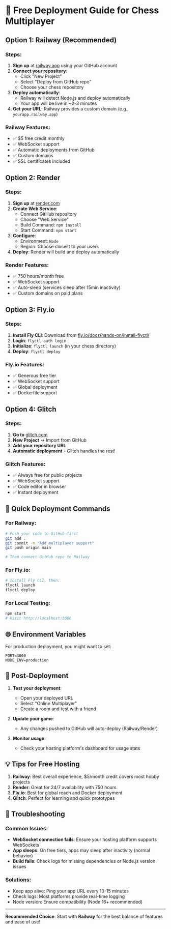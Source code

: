 # 🚀 Free Deployment Guide for Chess Multiplayer

## Option 1: Railway (Recommended)

### Steps:
1. **Sign up** at [railway.app](https://railway.app) using your GitHub account
2. **Connect your repository**:
   - Click "New Project"
   - Select "Deploy from GitHub repo"
   - Choose your chess repository
3. **Deploy automatically**:
   - Railway will detect Node.js and deploy automatically
   - Your app will be live in ~2-3 minutes
4. **Get your URL**: Railway provides a custom domain (e.g., `yourapp.railway.app`)

### Railway Features:
- ✅ $5 free credit monthly
- ✅ WebSocket support
- ✅ Automatic deployments from GitHub
- ✅ Custom domains
- ✅ SSL certificates included

## Option 2: Render

### Steps:
1. **Sign up** at [render.com](https://render.com)
2. **Create Web Service**:
   - Connect GitHub repository
   - Choose "Web Service"
   - Build Command: `npm install`
   - Start Command: `npm start`
3. **Configure**:
   - Environment: `Node`
   - Region: Choose closest to your users
4. **Deploy**: Render will build and deploy automatically

### Render Features:
- ✅ 750 hours/month free
- ✅ WebSocket support
- ✅ Auto-sleep (services sleep after 15min inactivity)
- ✅ Custom domains on paid plans

## Option 3: Fly.io

### Steps:
1. **Install Fly CLI**: Download from [fly.io/docs/hands-on/install-flyctl/](https://fly.io/docs/hands-on/install-flyctl/)
2. **Login**: `flyctl auth login`
3. **Initialize**: `flyctl launch` (in your chess directory)
4. **Deploy**: `flyctl deploy`

### Fly.io Features:
- ✅ Generous free tier
- ✅ WebSocket support
- ✅ Global deployment
- ✅ Dockerfile support

## Option 4: Glitch

### Steps:
1. **Go to** [glitch.com](https://glitch.com)
2. **New Project** → Import from GitHub
3. **Add your repository URL**
4. **Automatic deployment** - Glitch handles the rest!

### Glitch Features:
- ✅ Always free for public projects
- ✅ WebSocket support
- ✅ Code editor in browser
- ✅ Instant deployment

## 🎯 Quick Deployment Commands

### For Railway:
```bash
# Push your code to GitHub first
git add .
git commit -m "Add multiplayer support"
git push origin main

# Then connect GitHub repo to Railway
```

### For Fly.io:
```bash
# Install Fly CLI, then:
flyctl launch
flyctl deploy
```

### For Local Testing:
```bash
npm start
# Visit http://localhost:3000
```

## 🌐 Environment Variables

For production deployment, you might want to set:

```
PORT=3000
NODE_ENV=production
```

## 🔧 Post-Deployment

1. **Test your deployment**:
   - Open your deployed URL
   - Select "Online Multiplayer"
   - Create a room and test with a friend

2. **Update your game**:
   - Any changes pushed to GitHub will auto-deploy (Railway/Render)

3. **Monitor usage**:
   - Check your hosting platform's dashboard for usage stats

## 💡 Tips for Free Hosting

1. **Railway**: Best overall experience, $5/month credit covers most hobby projects
2. **Render**: Great for 24/7 availability with 750 hours
3. **Fly.io**: Best for global reach and Docker deployment
4. **Glitch**: Perfect for learning and quick prototypes

## 🐛 Troubleshooting

### Common Issues:
- **WebSocket connection fails**: Ensure your hosting platform supports WebSockets
- **App sleeps**: On free tiers, apps may sleep after inactivity (normal behavior)
- **Build fails**: Check logs for missing dependencies or Node.js version issues

### Solutions:
- Keep app alive: Ping your app URL every 10-15 minutes
- Check logs: Most platforms provide real-time logging
- Node version: Ensure compatibility (Node 16+ recommended)

---

**Recommended Choice**: Start with **Railway** for the best balance of features and ease of use!
